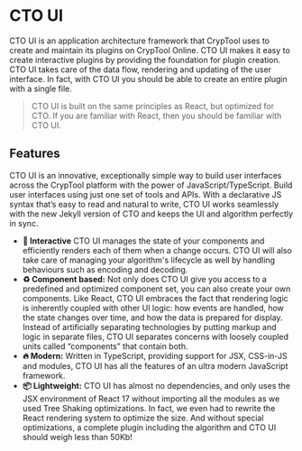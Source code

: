 # CTO UI
CTO UI is an application architecture framework that CrypTool uses to create and maintain its plugins on CrypTool Online. CTO UI makes it easy to create interactive plugins by providing the foundation for plugin creation. CTO UI takes care of the data flow, rendering and updating of the user interface. In fact, with CTO UI you should be able to create an entire plugin with a single file.

> CTO UI is built on the same principles as React, but optimized for CTO. If you are familiar with React, then you should be familiar with CTO UI.

## Features
CTO UI is an innovative, exceptionally simple way to build user interfaces across the CrypTool platform with the power of JavaScript/TypeScript. Build user interfaces using just one set of tools and APIs. With a declarative JS syntax that’s easy to read and natural to write, CTO UI works seamlessly with the new Jekyll version of CTO and keeps the UI and algorithm perfectly in sync.

- **💫 Interactive** CTO UI manages the state of your components and efficiently renders each of them when a change occurs. CTO UI will also take care of managing your algorithm's lifecycle as well by handling behaviours such as encoding and decoding.
- **♻️ Component based:** Not only does CTO UI give you access to a predefined and optimized component set, you can also create your own components. Like React, CTO UI embraces the fact that rendering logic is inherently coupled with other UI logic: how events are handled, how the state changes over time, and how the data is prepared for display. Instead of artificially separating technologies by putting markup and logic in separate files, CTO UI separates concerns with loosely coupled units called “components” that contain both. 
- **🔥 Modern:** Written in TypeScript, providing support for JSX, CSS-in-JS and modules, CTO UI has all the features of an ultra modern JavaScript framework.
- **📦 Lightweight:** CTO UI has almost no dependencies, and only uses the JSX environment of React 17 without importing all the modules as we used Tree Shaking optimizations. In fact, we even had to rewrite the React rendering system to optimize the size. And without special optimizations, a complete plugin including the algorithm and CTO UI should weigh less than 50Kb!